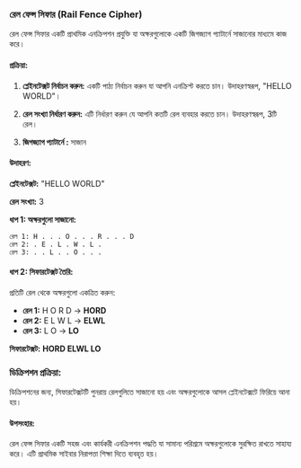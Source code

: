 ### রেল ফেন্স সিফার (Rail Fence Cipher)

রেল ফেন্স সিফার একটি প্রাথমিক এনক্রিপশন প্রযুক্তি যা অক্ষরগুলোকে একটি জিগজ্যাগ প্যাটার্নে সাজানোর মাধ্যমে কাজ করে।

#### প্রক্রিয়া:

1. **প্লেইনটেক্সট নির্বাচন করুন:** একটি পাঠ্য নির্বাচন করুন যা আপনি এনক্রিপ্ট করতে চান। উদাহরণস্বরূপ, "HELLO WORLD"।

2. **রেল সংখ্যা নির্ধারণ করুন:** এটি নির্ধারণ করুন যে আপনি কতটি রেল ব্যবহার করতে চান। উদাহরণস্বরূপ, 3টি রেল।
3. **জিগজ্যাগ প্যাটার্নে :** সাজান
   

#### উদাহরণ:

**প্লেইনটেক্সট:** "HELLO WORLD"

**রেল সংখ্যা:** 3

**ধাপ 1: অক্ষরগুলো সাজানো:**

```
রেল 1: H . . . O . . . R . . . D
রেল 2: . E . L . W . L .  
রেল 3: . . L . . O . . . 
```

#### ধাপ 2: সিফারটেক্সট তৈরি:

প্রতিটি রেল থেকে অক্ষরগুলো একত্রিত করুন:

- **রেল 1:** H O R D → **HORD**
- **রেল 2:** E L W L → **ELWL**
- **রেল 3:** L O → **LO**

**সিফারটেক্সট:** **HORD ELWL LO**

### ডিক্রিপশন প্রক্রিয়া:

ডিক্রিপশনের জন্য, সিফারটেক্সটটি পুনরায় রেলগুলিতে সাজানো হয় এবং অক্ষরগুলোকে আসল প্লেইনটেক্সটে ফিরিয়ে আনা হয়।

#### উপসংহার:

রেল ফেন্স সিফার একটি সহজ এবং কার্যকরী এনক্রিপশন পদ্ধতি যা সামান্য পরিশ্রমে অক্ষরগুলোকে সুরক্ষিত রাখতে সাহায্য করে। এটি প্রাথমিক সাইবার নিরাপত্তা শিক্ষা দিতে ব্যবহৃত হয়। 

